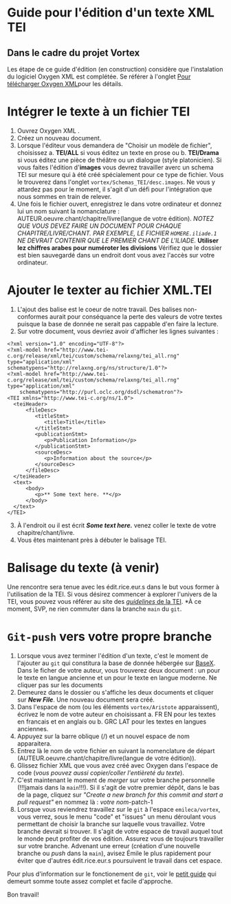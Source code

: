 # Guide pour l'édition d'un texte XML TEI 
## Dans le cadre du projet Vortex

Les étape de ce guide d'édition (en construction) considère que l'instalation du logiciel Oxygen XML est complétée. Se référer à l'onglet [Pour télécharger Oxygen XML](https://github.com/emileca/vortex/blob/main/T%C3%A9l%C3%A9charger%20Oxygen%20XML%20Editor.md)pour les détails.

# Intégrer le texte à un fichier TEI
1. Ouvrez Oxygen XML .
2. Créez un nouveau document.
3. Lorsque l'éditeur vous demandera de "Choisir un modèle de fichier", choisissez a. **TEI/ALL** si vous éditez un texte en prose ou b. **TEI/Drama** si vous éditez une pièce de théâtre ou un dialogue (style platonicien). Si vous faites l'édition d'**images** vous devrez travailler averc un schema TEI sur mesure qui à été créé spécialement pour ce type de fichier. Vous le trouverez dans l'onglet `vortex/Schemas_TEI/desc.images`. Ne vous y attardez pas pour le moment, il s'agit d'un défi pour l'intégration que nous sommes en train de relever.
4. Une fois le fichier ouvert, enregistrez le dans votre ordinateur et donnez lui un nom suivant la nomanclature : AUTEUR.oeuvre.chant/chapitre/livre(langue de votre édition). *NOTEZ QUE VOUS DEVEZ FAIRE UN DOCUMENT POUR CHAQUE CHAPITRE/LIVRE/CHANT. PAR EXEMPLE, LE FICHIER `HOMERE.iliade.1` NE DEVRAIT CONTENIR QUE LE PREMIER CHANT DE L'ILIADE.* **Utiliser lez chiffres arabes pour numéroter les divisions**
Vérifiez que le dossier est bien sauvegardé dans un endroit dont vous avez l'accès sur votre ordinateur.

# Ajouter le texter au fichier XML.TEI
1. L'ajout des balise est le coeur de notre travail. Des balises non-conformes aurait pour conséquance la perte des valeurs de votre textes puisque la base de donnée ne serait pas cappable d'en faire la lecture.
2. Sur votre document, vous devriez avoir d'afficher les lignes suivantes : 
``` 
<?xml version="1.0" encoding="UTF-8"?>
<?xml-model href="http://www.tei-c.org/release/xml/tei/custom/schema/relaxng/tei_all.rng" type="application/xml" schematypens="http://relaxng.org/ns/structure/1.0"?>
<?xml-model href="http://www.tei-c.org/release/xml/tei/custom/schema/relaxng/tei_all.rng" type="application/xml"
	schematypens="http://purl.oclc.org/dsdl/schematron"?>
<TEI xmlns="http://www.tei-c.org/ns/1.0">
  <teiHeader>
      <fileDesc>
         <titleStmt>
            <title>Title</title>
         </titleStmt>
         <publicationStmt>
            <p>Publication Information</p>
         </publicationStmt>
         <sourceDesc>
            <p>Information about the source</p>
         </sourceDesc>
      </fileDesc>
  </teiHeader>
  <text>
      <body>
         <p>** Some text here. **</p>
      </body>
  </text>
</TEI> 
```
3. À l'endroit ou il est écrit ***Some text here.*** venez coller le texte de votre chapitre/chant/livre.
4. Vous êtes maintenant près à débuter le balisage TEI.

# Balisage du texte (à venir)
Une rencontre sera tenue avec les édit.rice.eur.s dans le but vous former à l'utilisation de la TEI. Si vous désirez commencer à explorer l'univers de la TEI, vous pouvez vous référer au site des [*guidelines* de la TEI](https://tei-c.org/release/doc/tei-p5-doc/en/html/index.html). *À ce moment, SVP, ne rien commuter dans la branche `main` du `git`.

# `Git-push` vers votre propre branche
1. Lorsque vous avez terminer l'édition d'un texte, c'est le moment de l'ajouter au `git` qui constitura la base de donnée hébergée sur [BaseX](https://basex.org/). Dans le ficher de votre auteur, vous trouverez deux document : un pour le texte en langue ancienne et un pour le texte en langue moderne. Ne cliquer pas sur les documents
2. Demeurez dans le dossier ou s'affiche les deux documents et cliquer sur ***New File***. Une nouveau document sera créé.
3. Dans l'espace de nom (ou les éléments `vortex/Aristote` apparaissent), écrivez le nom de votre auteur en choisissant a. FR EN pour les textes en francais et en anglais ou b. GRC LAT pour les textes en langues anciennes.
4. Appuyez sur la barre oblique (/) et un nouvel espace de nom apparaitera.
5. Entrez là le nom de votre fichier en suivant la nomenclature de départ (AUTEUR.oeuvre.chant/chapitre/livre(langue de votre édition)).
6. Glissez fichier XML que vous avez créé avec Oxygen dans l'espace de code (*vous pouvez aussi copier/coller l'entièreté du texte*).
7. C'est maintenant le moment de *merger* sur votre branche personnelle (!!!jamais dans la `main`!!!). Si il s'agit de votre premier dépôt, dans le bas de la page, cliquez sur *"Create a new branch for this commit and start a pull request"* en nommez là : *votre nom*-patch-1
8. Lorsque vous reviendrez travaillez sur le `git` à l'espace `emileca/vortex`, vous verrez, sous le menu "code" et "issues" un menu déroulant vous permettant de choisir la branche sur laquelle vous travaillez. Votre branche devrait si trouver. Il s'agit de votre espace de travail auquel tout le monde peut profiter de vos édition. Assurez vous de toujours travailler sur votre branche. Advenant une erreur (création d'une nouvelle branche ou *push* dans la `main`), avisez Émile le plus rapidement pour éviter que d'autres édit.rice.eur.s poursuivent le travail dans cet espace.

Pour plus d'information sur le fonctionement de `git`, voir le [petit guide](https://rogerdudler.github.io/git-guide/index.fr.html) qui demeurt somme toute assez complet et facile d'approche.

Bon travail!
